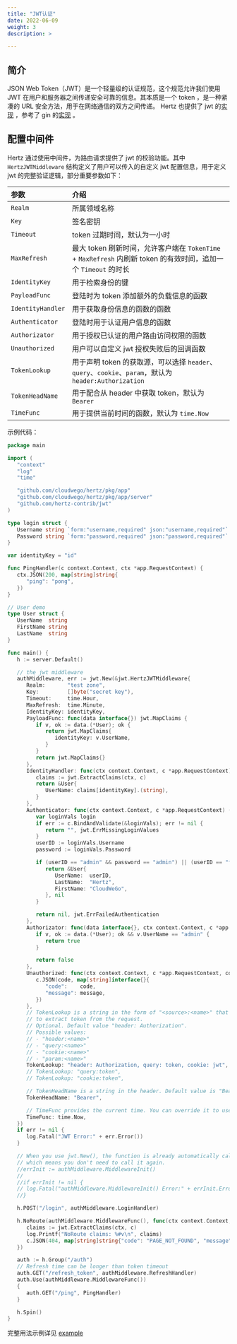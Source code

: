 ```yaml
---
title: "JWT认证"
date: 2022-06-09
weight: 3
description: >

---
```


## 简介

JSON Web Token（JWT）是一个轻量级的认证规范，这个规范允许我们使用 JWT 在用户和服务器之间传递安全可靠的信息。其本质是一个 token ，是一种紧凑的 URL 安全方法，用于在网络通信的双方之间传递。
Hertz 也提供了 jwt 的[实现](https://github.com/hertz-contrib/jwt) ，参考了 gin 的[实现](https://github.com/appleboy/gin-jwt) 。

## 配置中间件

Hertz 通过使用中间件，为路由请求提供了 jwt 的校验功能。其中`HertzJWTMiddleware` 结构定义了用户可以传入的自定义 jwt 配置信息，用于定义 jwt 的完整验证逻辑，部分重要参数如下：

| 参数              | 介绍                                                         |
| :---------------- | :----------------------------------------------------------- |
| `Realm`           | 所属领域名称                                                 |
| `Key`             | 签名密钥                                                     |
| `Timeout`         | token 过期时间，默认为一小时                                 |
| `MaxRefresh`      | 最大 token 刷新时间，允许客户端在 `TokenTime` + `MaxRefresh` 内刷新 token 的有效时间，追加一个 `Timeout` 的时长 |
| `IdentityKey`     | 用于检索身份的键                                             |
| `PayloadFunc`     | 登陆时为 token 添加额外的负载信息的函数                      |
| `IdentityHandler` | 用于获取身份信息的函数的函数                                 |
| `Authenticator`   | 登陆时用于认证用户信息的函数                                 |
| `Authorizator`    | 用于授权已认证的用户路由访问权限的函数                       |
| `Unauthorized`    | 用户可以自定义 jwt 授权失败后的回调函数                      |
| `TokenLookup`     | 用于声明 token 的获取源，可以选择 `header`、`query`、`cookie`、`param`，默认为 `header:Authorization` |
| `TokenHeadName`   | 用于配合从 header 中获取 token，默认为 `Bearer`              |
| `TimeFunc`        | 用于提供当前时间的函数，默认为 `time.Now`                    |

示例代码：

```go
package main

import (
   "context"
   "log"
   "time"

   "github.com/cloudwego/hertz/pkg/app"
   "github.com/cloudwego/hertz/pkg/app/server"
   "github.com/hertz-contrib/jwt"
)

type login struct {
   Username string `form:"username,required" json:"username,required"` //lint:ignore SA5008 ignoreCheck
   Password string `form:"password,required" json:"password,required"` //lint:ignore SA5008 ignoreCheck
}

var identityKey = "id"

func PingHandler(c context.Context, ctx *app.RequestContext) {
   ctx.JSON(200, map[string]string{
      "ping": "pong",
   })
}

// User demo
type User struct {
   UserName  string
   FirstName string
   LastName  string
}

func main() {
   h := server.Default()

   // the jwt middleware
   authMiddleware, err := jwt.New(&jwt.HertzJWTMiddleware{
      Realm:       "test zone",
      Key:         []byte("secret key"),
      Timeout:     time.Hour,
      MaxRefresh:  time.Minute,
      IdentityKey: identityKey,
      PayloadFunc: func(data interface{}) jwt.MapClaims {
         if v, ok := data.(*User); ok {
            return jwt.MapClaims{
               identityKey: v.UserName,
            }
         }
         return jwt.MapClaims{}
      },
      IdentityHandler: func(ctx context.Context, c *app.RequestContext) interface{} {
         claims := jwt.ExtractClaims(ctx, c)
         return &User{
            UserName: claims[identityKey].(string),
         }
      },
      Authenticator: func(ctx context.Context, c *app.RequestContext) (interface{}, error) {
         var loginVals login
         if err := c.BindAndValidate(&loginVals); err != nil {
            return "", jwt.ErrMissingLoginValues
         }
         userID := loginVals.Username
         password := loginVals.Password

         if (userID == "admin" && password == "admin") || (userID == "test" && password == "test") {
            return &User{
               UserName:  userID,
               LastName:  "Hertz",
               FirstName: "CloudWeGo",
            }, nil
         }

         return nil, jwt.ErrFailedAuthentication
      },
      Authorizator: func(data interface{}, ctx context.Context, c *app.RequestContext) bool {
         if v, ok := data.(*User); ok && v.UserName == "admin" {
            return true
         }

         return false
      },
      Unauthorized: func(ctx context.Context, c *app.RequestContext, code int, message string) {
         c.JSON(code, map[string]interface{}{
            "code":    code,
            "message": message,
         })
      },
      // TokenLookup is a string in the form of "<source>:<name>" that is used
      // to extract token from the request.
      // Optional. Default value "header: Authorization".
      // Possible values:
      // - "header:<name>"
      // - "query:<name>"
      // - "cookie:<name>"
      // - "param:<name>"
      TokenLookup: "header: Authorization, query: token, cookie: jwt",
      // TokenLookup: "query:token",
      // TokenLookup: "cookie:token",

      // TokenHeadName is a string in the header. Default value is "Bearer"
      TokenHeadName: "Bearer",

      // TimeFunc provides the current time. You can override it to use another time value. This is useful for testing or if your server uses a different time zone than your tokens.
      TimeFunc: time.Now,
   })
   if err != nil {
      log.Fatal("JWT Error:" + err.Error())
   }

   // When you use jwt.New(), the function is already automatically called for checking,
   // which means you don't need to call it again.
   //errInit := authMiddleware.MiddlewareInit()
   //
   //if errInit != nil {
   // log.Fatal("authMiddleware.MiddlewareInit() Error:" + errInit.Error())
   //}

   h.POST("/login", authMiddleware.LoginHandler)

   h.NoRoute(authMiddleware.MiddlewareFunc(), func(ctx context.Context, c *app.RequestContext) {
      claims := jwt.ExtractClaims(ctx, c)
      log.Printf("NoRoute claims: %#v\n", claims)
      c.JSON(404, map[string]string{"code": "PAGE_NOT_FOUND", "message": "Page not found"})
   })

   auth := h.Group("/auth")
   // Refresh time can be longer than token timeout
   auth.GET("/refresh_token", authMiddleware.RefreshHandler)
   auth.Use(authMiddleware.MiddlewareFunc())
   {
      auth.GET("/ping", PingHandler)
   }

   h.Spin()
}
```

完整用法示例详见 [example](https://github.com/hertz-contrib/jwt/blob/main/example/basic/main.go)
